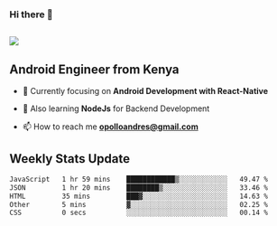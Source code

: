 ### Hi there 👋
<h2 align="left"><img src="https://readme-typing-svg.herokuapp.com?color=000000&lines=I'm+Andrew+Opollo😊;Welcome+to+my+Github😜"> </h2>

## Android Engineer from Kenya


- 🌱 Currently focusing on **Android Development with React-Native**

- 🔭 Also learning **NodeJs** for Backend Development

- 📫 How to reach me **opolloandres@gmail.com**


## Weekly Stats Update
<!--START_SECTION:waka-->

```txt
JavaScript   1 hr 59 mins    ████████████▒░░░░░░░░░░░░   49.47 %
JSON         1 hr 20 mins    ████████▒░░░░░░░░░░░░░░░░   33.46 %
HTML         35 mins         ███▓░░░░░░░░░░░░░░░░░░░░░   14.63 %
Other        5 mins          ▓░░░░░░░░░░░░░░░░░░░░░░░░   02.25 %
CSS          0 secs          ░░░░░░░░░░░░░░░░░░░░░░░░░   00.14 %
```

<!--END_SECTION:waka-->



